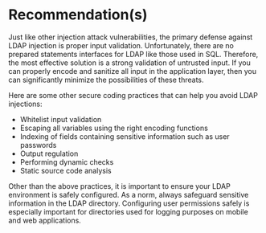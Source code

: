 # Recommendation(s)

Just like other injection attack vulnerabilities, the primary defense against LDAP injection is proper input validation. Unfortunately, there are no prepared statements interfaces for LDAP like those used in SQL. Therefore, the most effective solution is a strong validation of untrusted input. If you can properly encode and sanitize all input in the application layer, then you can significantly minimize the possibilities of these threats. 

Here are some other secure coding practices that can help you avoid LDAP injections:

* Whitelist input validation
* Escaping all variables using the right encoding functions
* Indexing of fields containing sensitive information such as user passwords
* Output regulation
* Performing dynamic checks
* Static source code analysis
 

Other than the above practices, it is important to ensure your LDAP environment is safely configured. As a norm, always safeguard sensitive information in the LDAP directory. Configuring user permissions safely is especially important for directories used for logging purposes on mobile and web applications.
